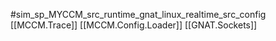 #sim_sp_MYCCM_src_runtime_gnat_linux_realtime_src_config
[[MCCM.Trace]]
[[MCCM.Config.Loader]]
[[GNAT.Sockets]]
